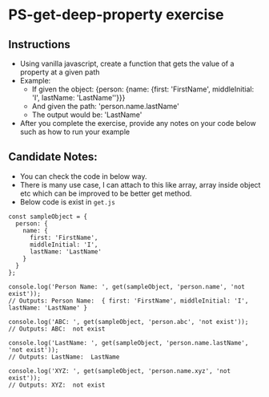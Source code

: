 # PS-get-deep-property exercise

## Instructions

- Using vanilla javascript, create a function that gets the value of a property at a given path
- Example:
  - If given the object: {person: {name: {first: 'FirstName', middleInitial: 'I', lastName: 'LastName''}}}
  - And given the path: 'person.name.lastName'
  - The output would be: 'LastName'
- After you complete the exercise, provide any notes on your code below such as how to run your example

## Candidate Notes:
- You can check the code in below way.
- There is many use case, I can attach to this like array, array inside object etc which can be improved to be better get method.
- Below code is exist in `get.js`
```
const sampleObject = {
  person: {
    name: {
      first: 'FirstName',
      middleInitial: 'I', 
      lastName: 'LastName'
    }
  }
};

console.log('Person Name: ', get(sampleObject, 'person.name', 'not exist'));
// Outputs: Person Name:  { first: 'FirstName', middleInitial: 'I', lastName: 'LastName' }

console.log('ABC: ', get(sampleObject, 'person.abc', 'not exist'));
// Outputs: ABC:  not exist

console.log('LastName: ', get(sampleObject, 'person.name.lastName', 'not exist'));
// Outputs: LastName:  LastName

console.log('XYZ: ', get(sampleObject, 'person.name.xyz', 'not exist'));
// Outputs: XYZ:  not exist
```
